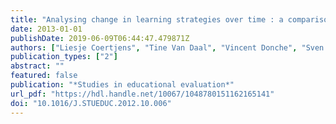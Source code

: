 ```yaml
---
title: "Analysing change in learning strategies over time : a comparison of three statistical techniques"
date: 2013-01-01
publishDate: 2019-06-09T06:44:47.479871Z
authors: ["Liesje Coertjens", "Tine Van Daal", "Vincent Donche", "Sven De Maeyer", "Gert Vanthournout", "Peter Van Petegem"]
publication_types: ["2"]
abstract: ""
featured: false
publication: "*Studies in educational evaluation*"
url_pdf: "https://hdl.handle.net/10067/1048780151162165141"
doi: "10.1016/J.STUEDUC.2012.10.006"
---
```


